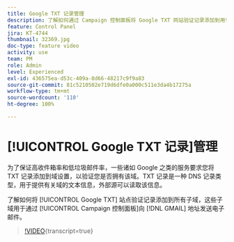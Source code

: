 ```yaml
---
title: Google TXT 记录管理
description: 了解如何通过 Campaign 控制面板将 Google TXT 网站验证记录添加到用于向 Gmail 地址发送电子邮件的子域。
feature: Control Panel
jira: KT-4744
thumbnail: 32369.jpg
doc-type: feature video
activity: use
team: PM
role: Admin
level: Experienced
exl-id: 436575ea-d53c-409a-8d66-48217c9f9a83
source-git-commit: 81c5210502e719d6dfe0a000c511e3da4b17275a
workflow-type: tm+mt
source-wordcount: '110'
ht-degree: 100%

---
```


# [!UICONTROL Google TXT 记录]管理

为了保证高收件箱率和低垃圾邮件率，一些诸如 Google 之类的服务要求您将 TXT 记录添加到域设置，以验证您是否拥有该域。TXT 记录是一种 DNS 记录类型，用于提供有关域的文本信息，外部源可以读取该信息。

了解如何将 [!UICONTROL Google TXT] 站点验证记录添加到所有子域，这些子域用于通过 [!UICONTROL Campaign 控制面板]向 [!DNL GMAIL] 地址发送电子邮件。

>[!VIDEO](https://video.tv.adobe.com/v/32369?learn=on){transcript=true}
